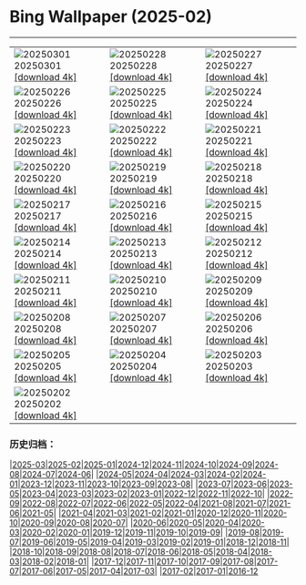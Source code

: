 # Bing Wallpaper (2025-02)
**************

<table><tr><td><img class="wallpaper" src="https://www.bing.com/th?id=OHR.NevadaBigHorns_EN-CA8281032097_1920x1080.jpg" alt="20250301"> 20250301 <a class="wallpaper_link" href="https://www.bing.com/th?id=OHR.NevadaBigHorns_EN-CA8281032097_UHD.jpg">[download 4k]</a></td><td><img class="wallpaper" src="https://www.bing.com/th?id=OHR.PolarCub_EN-CA8015894762_1920x1080.jpg" alt="20250228"> 20250228 <a class="wallpaper_link" href="https://www.bing.com/th?id=OHR.PolarCub_EN-CA8015894762_UHD.jpg">[download 4k]</a></td><td><img class="wallpaper" src="https://www.bing.com/th?id=OHR.ArgyllStalker_EN-CA0781984286_1920x1080.jpg" alt="20250227"> 20250227 <a class="wallpaper_link" href="https://www.bing.com/th?id=OHR.ArgyllStalker_EN-CA0781984286_UHD.jpg">[download 4k]</a></td></tr><tr><td><img class="wallpaper" src="https://www.bing.com/th?id=OHR.BryceHoodoos_EN-CA7439537445_1920x1080.jpg" alt="20250226"> 20250226 <a class="wallpaper_link" href="https://www.bing.com/th?id=OHR.BryceHoodoos_EN-CA7439537445_UHD.jpg">[download 4k]</a></td><td><img class="wallpaper" src="https://www.bing.com/th?id=OHR.GiantCuttlefish_EN-CA7282936990_1920x1080.jpg" alt="20250225"> 20250225 <a class="wallpaper_link" href="https://www.bing.com/th?id=OHR.GiantCuttlefish_EN-CA7282936990_UHD.jpg">[download 4k]</a></td><td><img class="wallpaper" src="https://www.bing.com/th?id=OHR.MtFujiSunrise_EN-CA7120845966_1920x1080.jpg" alt="20250224"> 20250224 <a class="wallpaper_link" href="https://www.bing.com/th?id=OHR.MtFujiSunrise_EN-CA7120845966_UHD.jpg">[download 4k]</a></td></tr><tr><td><img class="wallpaper" src="https://www.bing.com/th?id=OHR.StLouisArch_EN-CA6246210465_1920x1080.jpg" alt="20250223"> 20250223 <a class="wallpaper_link" href="https://www.bing.com/th?id=OHR.StLouisArch_EN-CA6246210465_UHD.jpg">[download 4k]</a></td><td><img class="wallpaper" src="https://www.bing.com/th?id=OHR.ChampakaSarasi_EN-CA6048642265_1920x1080.jpg" alt="20250222"> 20250222 <a class="wallpaper_link" href="https://www.bing.com/th?id=OHR.ChampakaSarasi_EN-CA6048642265_UHD.jpg">[download 4k]</a></td><td><img class="wallpaper" src="https://www.bing.com/th?id=OHR.CanadaDeer_EN-CA2853783794_1920x1080.jpg" alt="20250221"> 20250221 <a class="wallpaper_link" href="https://www.bing.com/th?id=OHR.CanadaDeer_EN-CA2853783794_UHD.jpg">[download 4k]</a></td></tr><tr><td><img class="wallpaper" src="https://www.bing.com/th?id=OHR.IceHoleOtter_EN-CA2426610896_1920x1080.jpg" alt="20250220"> 20250220 <a class="wallpaper_link" href="https://www.bing.com/th?id=OHR.IceHoleOtter_EN-CA2426610896_UHD.jpg">[download 4k]</a></td><td><img class="wallpaper" src="https://www.bing.com/th?id=OHR.BlueBelize_EN-CA2231756573_1920x1080.jpg" alt="20250219"> 20250219 <a class="wallpaper_link" href="https://www.bing.com/th?id=OHR.BlueBelize_EN-CA2231756573_UHD.jpg">[download 4k]</a></td><td><img class="wallpaper" src="https://www.bing.com/th?id=OHR.CatalanPyrenees_EN-CA2016949817_1920x1080.jpg" alt="20250218"> 20250218 <a class="wallpaper_link" href="https://www.bing.com/th?id=OHR.CatalanPyrenees_EN-CA2016949817_UHD.jpg">[download 4k]</a></td></tr><tr><td><img class="wallpaper" src="https://www.bing.com/th?id=OHR.HumpbackMother_EN-CA1768570796_1920x1080.jpg" alt="20250217"> 20250217 <a class="wallpaper_link" href="https://www.bing.com/th?id=OHR.HumpbackMother_EN-CA1768570796_UHD.jpg">[download 4k]</a></td><td><img class="wallpaper" src="https://www.bing.com/th?id=OHR.Misotsuchi2025_EN-CA1564430447_1920x1080.jpg" alt="20250216"> 20250216 <a class="wallpaper_link" href="https://www.bing.com/th?id=OHR.Misotsuchi2025_EN-CA1564430447_UHD.jpg">[download 4k]</a></td><td><img class="wallpaper" src="https://www.bing.com/th?id=OHR.PenguinLove_EN-CA0448805956_1920x1080.jpg" alt="20250215"> 20250215 <a class="wallpaper_link" href="https://www.bing.com/th?id=OHR.PenguinLove_EN-CA0448805956_UHD.jpg">[download 4k]</a></td></tr><tr><td><img class="wallpaper" src="https://www.bing.com/th?id=OHR.LakeTyrrell_EN-CA0250620442_1920x1080.jpg" alt="20250214"> 20250214 <a class="wallpaper_link" href="https://www.bing.com/th?id=OHR.LakeTyrrell_EN-CA0250620442_UHD.jpg">[download 4k]</a></td><td><img class="wallpaper" src="https://www.bing.com/th?id=OHR.GalapagosIguana_EN-CA9835077586_1920x1080.jpg" alt="20250213"> 20250213 <a class="wallpaper_link" href="https://www.bing.com/th?id=OHR.GalapagosIguana_EN-CA9835077586_UHD.jpg">[download 4k]</a></td><td><img class="wallpaper" src="https://www.bing.com/th?id=OHR.YungangGrottoes_EN-CA9325528271_1920x1080.jpg" alt="20250212"> 20250212 <a class="wallpaper_link" href="https://www.bing.com/th?id=OHR.YungangGrottoes_EN-CA9325528271_UHD.jpg">[download 4k]</a></td></tr><tr><td><img class="wallpaper" src="https://www.bing.com/th?id=OHR.BanffSnow25_EN-CA9095652551_1920x1080.jpg" alt="20250211"> 20250211 <a class="wallpaper_link" href="https://www.bing.com/th?id=OHR.BanffSnow25_EN-CA9095652551_UHD.jpg">[download 4k]</a></td><td><img class="wallpaper" src="https://www.bing.com/th?id=OHR.AlstromPoint_EN-CA8518632532_1920x1080.jpg" alt="20250210"> 20250210 <a class="wallpaper_link" href="https://www.bing.com/th?id=OHR.AlstromPoint_EN-CA8518632532_UHD.jpg">[download 4k]</a></td><td><img class="wallpaper" src="https://www.bing.com/th?id=OHR.SnowySvaneti_EN-CA8293251402_1920x1080.jpg" alt="20250209"> 20250209 <a class="wallpaper_link" href="https://www.bing.com/th?id=OHR.SnowySvaneti_EN-CA8293251402_UHD.jpg">[download 4k]</a></td></tr><tr><td><img class="wallpaper" src="https://www.bing.com/th?id=OHR.BlueNorway_EN-CA8085268470_1920x1080.jpg" alt="20250208"> 20250208 <a class="wallpaper_link" href="https://www.bing.com/th?id=OHR.BlueNorway_EN-CA8085268470_UHD.jpg">[download 4k]</a></td><td><img class="wallpaper" src="https://www.bing.com/th?id=OHR.WhararikiBeach_EN-CA4374441149_1920x1080.jpg" alt="20250207"> 20250207 <a class="wallpaper_link" href="https://www.bing.com/th?id=OHR.WhararikiBeach_EN-CA4374441149_UHD.jpg">[download 4k]</a></td><td><img class="wallpaper" src="https://www.bing.com/th?id=OHR.ScottishSheep_EN-CA4202362647_1920x1080.jpg" alt="20250206"> 20250206 <a class="wallpaper_link" href="https://www.bing.com/th?id=OHR.ScottishSheep_EN-CA4202362647_UHD.jpg">[download 4k]</a></td></tr><tr><td><img class="wallpaper" src="https://www.bing.com/th?id=OHR.GoldenBridge_EN-CA4566090328_1920x1080.jpg" alt="20250205"> 20250205 <a class="wallpaper_link" href="https://www.bing.com/th?id=OHR.GoldenBridge_EN-CA4566090328_UHD.jpg">[download 4k]</a></td><td><img class="wallpaper" src="https://www.bing.com/th?id=OHR.RibbleheadViaduct_EN-CA3107714600_1920x1080.jpg" alt="20250204"> 20250204 <a class="wallpaper_link" href="https://www.bing.com/th?id=OHR.RibbleheadViaduct_EN-CA3107714600_UHD.jpg">[download 4k]</a></td><td><img class="wallpaper" src="https://www.bing.com/th?id=OHR.AustriaMarmot_EN-CA2613536224_1920x1080.jpg" alt="20250203"> 20250203 <a class="wallpaper_link" href="https://www.bing.com/th?id=OHR.AustriaMarmot_EN-CA2613536224_UHD.jpg">[download 4k]</a></td></tr><tr><td><img class="wallpaper" src="https://www.bing.com/th?id=OHR.OrdesaSpain_EN-CA2671146854_1920x1080.jpg" alt="20250202"> 20250202 <a class="wallpaper_link" href="https://www.bing.com/th?id=OHR.OrdesaSpain_EN-CA2671146854_UHD.jpg">[download 4k]</a></td><td></td><td></td></tr></table>

### 历史归档：

|[2025-03](/../2025-03/2025-03.md)|[2025-02](/2025-02.md)|[2025-01](/../2025-01/2025-01.md)|[2024-12](/../2024-12/2024-12.md)|[2024-11](/../2024-11/2024-11.md)|[2024-10](/../2024-10/2024-10.md)|[2024-09](/../2024-09/2024-09.md)|[2024-08](/../2024-08/2024-08.md)|[2024-07](/../2024-07/2024-07.md)|[2024-06](/../2024-06/2024-06.md)|
|[2024-05](/../2024-05/2024-05.md)|[2024-04](/../2024-04/2024-04.md)|[2024-03](/../2024-03/2024-03.md)|[2024-02](/../2024-02/2024-02.md)|[2024-01](/../2024-01/2024-01.md)|[2023-12](/../2023-12/2023-12.md)|[2023-11](/../2023-11/2023-11.md)|[2023-10](/../2023-10/2023-10.md)|[2023-09](/../2023-09/2023-09.md)|[2023-08](/../2023-08/2023-08.md)|
|[2023-07](/../2023-07/2023-07.md)|[2023-06](/../2023-06/2023-06.md)|[2023-05](/../2023-05/2023-05.md)|[2023-04](/../2023-04/2023-04.md)|[2023-03](/../2023-03/2023-03.md)|[2023-02](/../2023-02/2023-02.md)|[2023-01](/../2023-01/2023-01.md)|[2022-12](/../2022-12/2022-12.md)|[2022-11](/../2022-11/2022-11.md)|[2022-10](/../2022-10/2022-10.md)|
|[2022-09](/../2022-09/2022-09.md)|[2022-08](/../2022-08/2022-08.md)|[2022-07](/../2022-07/2022-07.md)|[2022-06](/../2022-06/2022-06.md)|[2022-05](/../2022-05/2022-05.md)|[2022-04](/../2022-04/2022-04.md)|[2021-08](/../2021-08/2021-08.md)|[2021-07](/../2021-07/2021-07.md)|[2021-06](/../2021-06/2021-06.md)|[2021-05](/../2021-05/2021-05.md)|
|[2021-04](/../2021-04/2021-04.md)|[2021-03](/../2021-03/2021-03.md)|[2021-02](/../2021-02/2021-02.md)|[2021-01](/../2021-01/2021-01.md)|[2020-12](/../2020-12/2020-12.md)|[2020-11](/../2020-11/2020-11.md)|[2020-10](/../2020-10/2020-10.md)|[2020-09](/../2020-09/2020-09.md)|[2020-08](/../2020-08/2020-08.md)|[2020-07](/../2020-07/2020-07.md)|
|[2020-06](/../2020-06/2020-06.md)|[2020-05](/../2020-05/2020-05.md)|[2020-04](/../2020-04/2020-04.md)|[2020-03](/../2020-03/2020-03.md)|[2020-02](/../2020-02/2020-02.md)|[2020-01](/../2020-01/2020-01.md)|[2019-12](/../2019-12/2019-12.md)|[2019-11](/../2019-11/2019-11.md)|[2019-10](/../2019-10/2019-10.md)|[2019-09](/../2019-09/2019-09.md)|
|[2019-08](/../2019-08/2019-08.md)|[2019-07](/../2019-07/2019-07.md)|[2019-06](/../2019-06/2019-06.md)|[2019-05](/../2019-05/2019-05.md)|[2019-04](/../2019-04/2019-04.md)|[2019-03](/../2019-03/2019-03.md)|[2019-02](/../2019-02/2019-02.md)|[2019-01](/../2019-01/2019-01.md)|[2018-12](/../2018-12/2018-12.md)|[2018-11](/../2018-11/2018-11.md)|
|[2018-10](/../2018-10/2018-10.md)|[2018-09](/../2018-09/2018-09.md)|[2018-08](/../2018-08/2018-08.md)|[2018-07](/../2018-07/2018-07.md)|[2018-06](/../2018-06/2018-06.md)|[2018-05](/../2018-05/2018-05.md)|[2018-04](/../2018-04/2018-04.md)|[2018-03](/../2018-03/2018-03.md)|[2018-02](/../2018-02/2018-02.md)|[2018-01](/../2018-01/2018-01.md)|
|[2017-12](/../2017-12/2017-12.md)|[2017-11](/../2017-11/2017-11.md)|[2017-10](/../2017-10/2017-10.md)|[2017-09](/../2017-09/2017-09.md)|[2017-08](/../2017-08/2017-08.md)|[2017-07](/../2017-07/2017-07.md)|[2017-06](/../2017-06/2017-06.md)|[2017-05](/../2017-05/2017-05.md)|[2017-04](/../2017-04/2017-04.md)|[2017-03](/../2017-03/2017-03.md)|
|[2017-02](/../2017-02/2017-02.md)|[2017-01](/../2017-01/2017-01.md)|[2016-12](/../2016-12/2016-12.md)